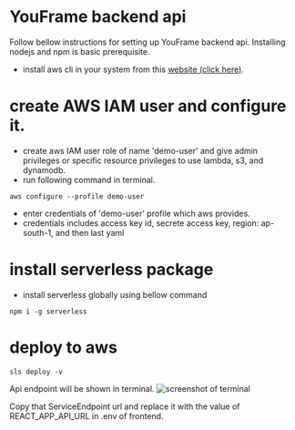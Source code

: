 # YouFrame backend api

Follow bellow instructions for setting up YouFrame backend api. Installing nodejs and npm is basic prerequisite.

- install aws cli in your system from this [website (click here)](https://aws.amazon.com/cli/).

# create AWS IAM user and configure it.

- create aws IAM user role of name 'demo-user' and give admin privileges or specific resource privileges to use lambda, s3, and dynamodb.
- run following command in terminal.

```
aws configure --profile demo-user
```

- enter credentials of 'demo-user' profile which aws provides.
- credentials includes access key id, secrete access key, region: ap-south-1, and then last yaml

# install serverless package

- install serverless globally using bellow command

```
npm i -g serverless
```

# deploy to aws

```
sls deploy -v
```

Api endpoint will be shown in terminal.
<img src="https://github.com/NikhilShisode/youframe-api/tree/master/assets/apiendpoint-url.png" alt="screenshot of terminal">

Copy that ServiceEndpoint url and replace it with the value of REACT_APP_API_URL in .env of frontend.
